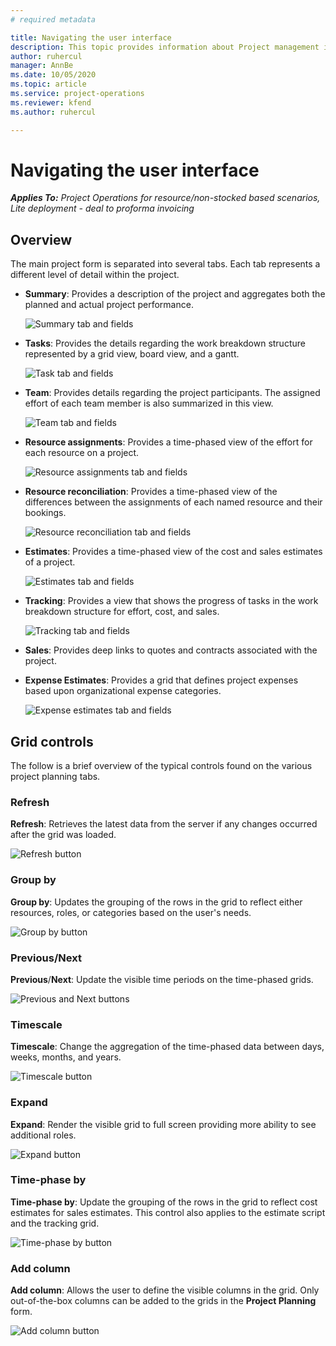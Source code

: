 ```yaml
---
# required metadata

title: Navigating the user interface
description: This topic provides information about Project management in Dynamics 365 Project operations. 
author: ruhercul
manager: AnnBe
ms.date: 10/05/2020
ms.topic: article
ms.service: project-operations
ms.reviewer: kfend
ms.author: ruhercul

---
```


# Navigating the user interface

_**Applies To:** Project Operations for resource/non-stocked based scenarios, Lite deployment - deal to proforma invoicing_

## Overview

The main project form is separated into several tabs. Each tab represents a different level of detail within the project.

- **Summary**: Provides a description of the project and aggregates both the planned and actual project performance.

    ![Summary tab and fields](media/navigation7.png)

- **Tasks**: Provides the details regarding the work breakdown structure represented by a grid view, board view, and a gantt.

    ![Task tab and fields](media/navigation8.png)

- **Team**: Provides details regarding the project participants. The assigned effort of each team member is also summarized in this view.

    ![Team tab and fields](media/navigation9.png)

- **Resource assignments**: Provides a time-phased view of the effort for each resource on a project.

    ![Resource assignments tab and fields](media/navigation10.png)

- **Resource reconciliation**: Provides a time-phased view of the differences between the assignments of each named resource and their bookings.

    ![Resource reconciliation tab and fields](media/navigation11.png)

- **Estimates**: Provides a time-phased view of the cost and sales estimates of a project.

    ![Estimates tab and fields](media/navigation12.png)

- **Tracking**: Provides a view that shows the progress of tasks in the work breakdown structure for effort, cost, and sales.

    ![Tracking tab and fields](media/navigation13.png)

- **Sales**: Provides deep links to quotes and contracts associated with the project.

- **Expense Estimates**: Provides a grid that defines project expenses based upon organizational expense categories.

    ![Expense estimates tab and fields](media/navigation14.png)

## Grid controls

The follow is a brief overview of the typical controls found on the various project planning tabs.

### Refresh

**Refresh**: Retrieves the latest data from the server if any changes occurred after the grid was loaded.

![Refresh button](media/navigation7.png)

### Group by

**Group by**: Updates the grouping of the rows in the grid to reflect either resources, roles, or categories based on the user's needs.

![Group by button](media/navigation6.png)

### Previous/Next

**Previous**/**Next**: Update the visible time periods on the time-phased grids.

![Previous and Next buttons](media/navigation2.png)

### Timescale

**Timescale**: Change the aggregation of the time-phased data between days, weeks, months, and years.

![Timescale button](media/navigation3.png)

### Expand

**Expand**: Render the visible grid to full screen providing more ability to see additional roles.

![Expand button](media/navigation4.png)

### Time-phase by

**Time-phase by**: Update the grouping of the rows in the grid to reflect cost estimates for sales estimates. This control also applies to the estimate script and the tracking grid.

![Time-phase by button](media/navigation0.png)

### Add column

**Add column**: Allows the user to define the visible columns in the grid. Only out-of-the-box columns can be added to the grids in the **Project Planning** form.

![Add column button](media/navigation5.png)
